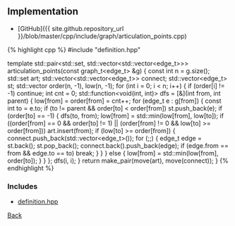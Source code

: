 ## Implementation

- [GitHub]({{ site.github.repository_url }}/blob/master/cpp/include/graph/articulation_points.cpp)

{% highlight cpp %}
#include "definition.hpp"

template <typename edge_t>
std::pair<std::set<int>, std::vector<std::vector<edge_t>>>
articulation_points(const graph_t<edge_t> &g) {
  const int n = g.size();
  std::set<int> art;
  std::vector<std::vector<edge_t>> connect;
  std::vector<edge_t> st;
  std::vector<int> order(n, -1), low(n, -1);
  for (int i = 0; i < n; i++) {
    if (order[i] != -1) continue;
    int cnt = 0;
    std::function<void(int, int)> dfs = [&](int from, int parent) {
      low[from] = order[from] = cnt++;
      for (edge_t e : g[from]) {
        const int to = e.to;
        if (to != parent && order[to] < order[from]) st.push_back(e);
        if (order[to] == -1) {
          dfs(to, from);
          low[from] = std::min(low[from], low[to]);
          if ((order[from] == 0 && order[to] != 1) ||
              (order[from] != 0 && low[to] >= order[from]))
            art.insert(from);
          if (low[to] >= order[from]) {
            connect.push_back(std::vector<edge_t>());
            for (;;) {
              edge_t edge = st.back();
              st.pop_back();
              connect.back().push_back(edge);
              if (edge.from == from && edge.to == to) break;
            }
          }
        }
        else {
          low[from] = std::min(low[from], order[to]);
        }
      }
    };
    dfs(i, i);
  }
  return make_pair(move(art), move(connect));
}
{% endhighlight %}

### Includes

- [definition.hpp](definition)

[Back](../..)
